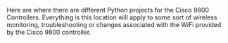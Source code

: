 Here are where there are different Python projects for the Cisco 9800 Controllers.  Everything is this location will apply to some sort of wireless monitoring, troubleshooting or changes associated with the WiFi provided by the Cisco 9800 controller.
